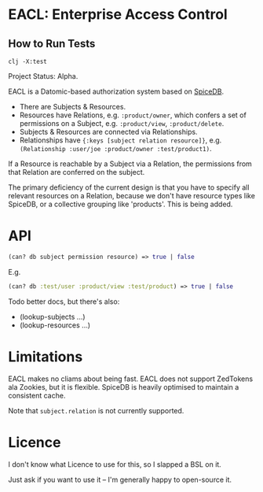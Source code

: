 # **EACL**: Enterprise Access Control

## How to Run Tests

```shell
clj -X:test
```

Project Status: Alpha.

EACL is a Datomic-based authorization system based on [SpiceDB](https://authzed.com/spicedb).

- There are Subjects & Resources.
- Resources have Relations, e.g. `:product/owner`, which confers a set of permissions on a Subject, e.g. 
  `:product/view`, `:product/delete`.
- Subjects & Resources are connected via Relationships.
- Relationships have `{:keys [subject relation resource]}`, e.g. `(Relationship :user/joe :product/owner :test/product1)`.

If a Resource is reachable by a Subject via a Relation, the permissions from that Relation are conferred on the subject.

The primary deficiency of the current design is that you have to specify all relevant resources on a Relation, because we don't have resource types like SpiceDB, or a collective grouping like 'products'. This is being added.

# API

```clojure
(can? db subject permission resource) => true | false
```

E.g.
```clojure
(can? db :test/user :product/view :test/product) => true | false
```

Todo better docs, but there's also:

- (lookup-subjects ...)
- (lookup-resources ...)

# Limitations

EACL makes no cliams about being fast.
EACL does not support ZedTokens ala Zookies, but it is flexible.
SpiceDB is heavily optimised to maintain a consistent cache.

Note that `subject.relation` is not currently supported.

# Licence

I don't know what Licence to use for this, so I slapped a BSL on it.

Just ask if you want to use it – I'm generally happy to open-source it.